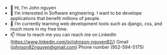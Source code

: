 - 👋 Hi, I’m John nguyen
- 👀 I’m interested in Software engineering. I want to be develope applications that benefit millions of people. 
- 🌱 I’m currently learning web development tools such as django, css, and much more in my free time.
- 📫 How to reach me 
you can reach me on 
LinkedIn (https://www.linkedin.com/in/johnson-nguyen82/)
Gmail (johnson82nguyen@gmail.com)
Phone number (952-594-5175)
 




<!---
johnson82nguyen/johnson82nguyen is a ✨ special ✨ repository because its `README.md` (this file) appears on your GitHub profile.
You can click the Preview link to take a look at your changes.
--->
